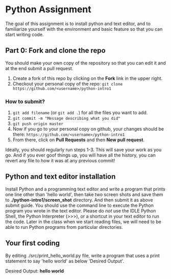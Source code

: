 # Python Assignment

The goal of this assignment is to install python and text editor, and to familiarize yourself with the environment and basic feature so that you can start writing code.

## Part 0: Fork and clone the repo

You should make your own copy of the repository so that you can edit it and at the end submit a pull request.

1. Create a fork of this repo by clicking on the **Fork** link in the upper right.
2. Checkout your personal copy of the repo: `git clone https://github.com/<username>/python-intro1`

### How to submit?
1. `git add filename` (or `git add .`) for all the files you want to add.
2. `git commit -m "Message describing what you did"`
3. `git push origin master`
4. Now if you go to your personal copy on github, your changes should be there: `https://github.com/<username>/python-intro1`
5. From there, click on **Pull Requests** and then **New pull request**.

Ideally, you should regularly run steps 1-3. This will save your work as you go. And if you ever goof things up, you will have all the history, you can revert any file to how it was at any previous commit!

## Python and text editor installation
Install Python and a programming text editor and write a program that prints one line other than 'hello world', then take two screen shots and save them to <b>./python-intro1/screen_shot</b> directory. And then submit it as above submit guide. You should use the command line to execute the Python program you wrote in the text editor. Please do *not* use the IDLE Python Shell, the Python Interpreter (>>>), or a shortcut in your text editor to run the code. Later in the class when we start reading files, we will need to be able to run Python programs from particular directories. 

## Your first coding
By editing ./src/print_hello_world.py file, write a program that uses a print statement to say 'hello world' as below 'Desired Output'.

Desired Output: 
            <b>hello world</b>



